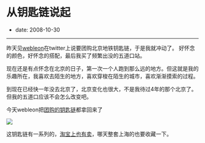 # 从钥匙链说起

- date: 2008-10-30

--------------------------


昨天见[webleon](http://webleon.org/)在twitter上说要团购北京地铁钥匙链，于是我就冲动了。
好怀念的颜色，好怀念的搭配，最后我买了频繁出没的五道口站。

现在还是有点怀念在北京的日子，第一次一个人跑到那么远的地方。但这就是我的乐趣所在，我喜欢去陌生的地方，喜欢穿梭在陌生的城市，喜欢渐渐摸索的过程。

到现在已经快一年没去北京了，北京变化也很大，不是我待过4年的那个北京了。但我的五道口应该不会怎么改变吧。

今天webleon把[团购的钥匙链](http://www.flickr.com/photos/webleon/2985394717)都拿回来了

[![](http://farm4.static.flickr.com/3151/2985394717_6d7c32cb4d_o.jpg)](http://farm4.static.flickr.com/3151/2985394717_6d7c32cb4d_o.jpg)


















这钥匙链有一系列的，[淘宝上也有卖](http://store.taobao.com/shop/view_shop-ffcb3e3c724e34d567f2550c4554f879.htm)，哪天整套上海的也要收藏一下。
